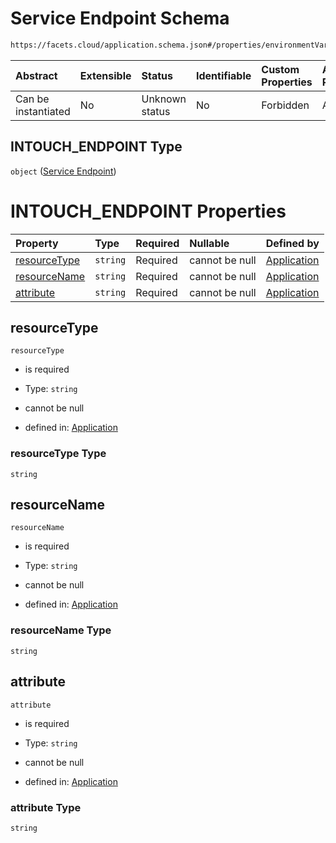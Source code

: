 # Service Endpoint Schema

```txt
https://facets.cloud/application.schema.json#/properties/environmentVariables/properties/dynamic/properties/INTOUCH_ENDPOINT
```



| Abstract            | Extensible | Status         | Identifiable | Custom Properties | Additional Properties | Access Restrictions | Defined In                                                                                     |
| :------------------ | :--------- | :------------- | :----------- | :---------------- | :-------------------- | :------------------ | :--------------------------------------------------------------------------------------------- |
| Can be instantiated | No         | Unknown status | No           | Forbidden         | Allowed               | none                | [application.schema.json*](../../../assets/out/application.schema.json "open original schema") |

## INTOUCH_ENDPOINT Type

`object` ([Service Endpoint](application-properties-environmentvariables-properties-dynamic-dynamicelement-service-endpoint.md))

# INTOUCH_ENDPOINT Properties

| Property                      | Type     | Required | Nullable       | Defined by                                                                                                                                                                                                                                                                                      |
| :---------------------------- | :------- | :------- | :------------- | :---------------------------------------------------------------------------------------------------------------------------------------------------------------------------------------------------------------------------------------------------------------------------------------------- |
| [resourceType](#resourcetype) | `string` | Required | cannot be null | [Application](application-properties-environmentvariables-properties-dynamic-dynamicelement-service-endpoint-properties-resourcetype.md "https://facets.cloud/application.schema.json#/properties/environmentVariables/properties/dynamic/properties/INTOUCH_ENDPOINT/properties/resourceType") |
| [resourceName](#resourcename) | `string` | Required | cannot be null | [Application](application-properties-environmentvariables-properties-dynamic-dynamicelement-service-endpoint-properties-resourcename.md "https://facets.cloud/application.schema.json#/properties/environmentVariables/properties/dynamic/properties/INTOUCH_ENDPOINT/properties/resourceName") |
| [attribute](#attribute)       | `string` | Required | cannot be null | [Application](application-properties-environmentvariables-properties-dynamic-dynamicelement-service-endpoint-properties-attribute.md "https://facets.cloud/application.schema.json#/properties/environmentVariables/properties/dynamic/properties/INTOUCH_ENDPOINT/properties/attribute")       |

## resourceType



`resourceType`

*   is required

*   Type: `string`

*   cannot be null

*   defined in: [Application](application-properties-environmentvariables-properties-dynamic-dynamicelement-service-endpoint-properties-resourcetype.md "https://facets.cloud/application.schema.json#/properties/environmentVariables/properties/dynamic/properties/INTOUCH_ENDPOINT/properties/resourceType")

### resourceType Type

`string`

## resourceName



`resourceName`

*   is required

*   Type: `string`

*   cannot be null

*   defined in: [Application](application-properties-environmentvariables-properties-dynamic-dynamicelement-service-endpoint-properties-resourcename.md "https://facets.cloud/application.schema.json#/properties/environmentVariables/properties/dynamic/properties/INTOUCH_ENDPOINT/properties/resourceName")

### resourceName Type

`string`

## attribute



`attribute`

*   is required

*   Type: `string`

*   cannot be null

*   defined in: [Application](application-properties-environmentvariables-properties-dynamic-dynamicelement-service-endpoint-properties-attribute.md "https://facets.cloud/application.schema.json#/properties/environmentVariables/properties/dynamic/properties/INTOUCH_ENDPOINT/properties/attribute")

### attribute Type

`string`
